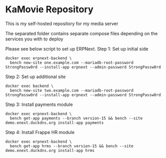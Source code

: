 # KaMovie Repository
This is my self-hosted repository for my media server

The separated folder contains separate compose files depending on the services you with to deploy



Please see below script to set up ERPNext.
Step 1: Set up initial side
```
docker exec erpnext-backend \
  bench new-site one.example.com --mariadb-root-password StrongPassw0rd --install-app erpnext --admin-password StrongPassw0rd
```
Step 2: Set up additional site
```
docker exec backend \
  bench new-site two.example.com --mariadb-root-password StrongPassw0rd --install-app erpnext --admin-password StrongPassw0rd
```
Step 3: Install payments module
```
docker exec erpnext-backend \
  bench get-app payments --branch version-15 && bench --site demo.enext.duckdns.org install-app payments
```
Step 4: Install Frappe HR module
```
docker exec erpnext-backend \
  bench get-app hrms --branch version-15 && bench --site demo.enext.duckdns.org install-app hrms
```